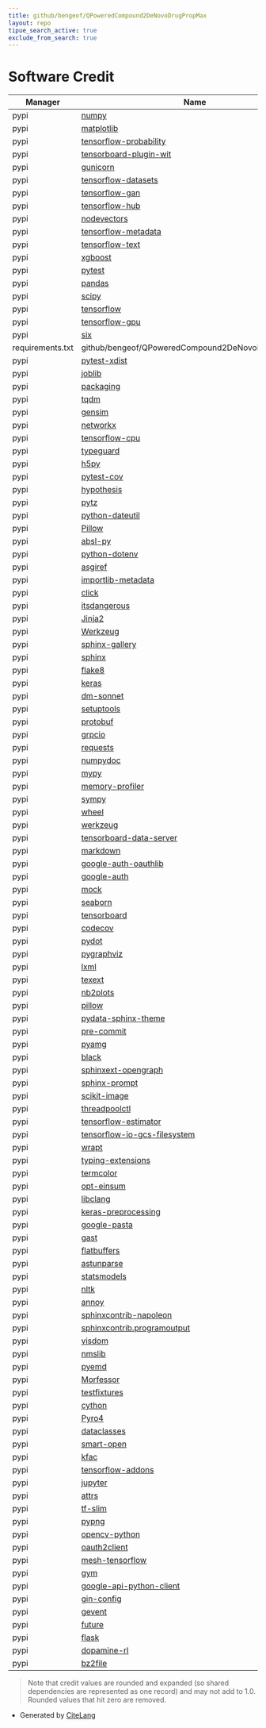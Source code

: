 ```yaml
---
title: github/bengeof/QPoweredCompound2DeNovoDrugPropMax
layout: repo
tipue_search_active: true
exclude_from_search: true
---
```

# Software Credit

|Manager|Name|Credit|
|-------|----|------|
|pypi|[numpy](https://www.numpy.org)|0.118|
|pypi|[matplotlib](https://matplotlib.org)|0.054|
|pypi|[tensorflow-probability](https://pypi.org/project/tensorflow-probability)|0.044|
|pypi|[tensorboard-plugin-wit](https://whatif-tool.dev)|0.041|
|pypi|[gunicorn](https://gunicorn.org)|0.039|
|pypi|[tensorflow-datasets](https://github.com/tensorflow/datasets)|0.039|
|pypi|[tensorflow-gan](https://pypi.org/project/tensorflow-gan)|0.039|
|pypi|[tensorflow-hub](https://pypi.org/project/tensorflow-hub)|0.039|
|pypi|[nodevectors](https://github.com/VHRanger/nodevectors/)|0.038|
|pypi|[tensorflow-metadata](https://pypi.org/project/tensorflow-metadata)|0.038|
|pypi|[tensorflow-text](https://pypi.org/project/tensorflow-text)|0.038|
|pypi|[xgboost](https://pypi.org/project/xgboost)|0.038|
|pypi|[pytest](https://pypi.org/project/pytest)|0.021|
|pypi|[pandas](https://pandas.pydata.org)|0.02|
|pypi|[scipy](https://www.scipy.org)|0.02|
|pypi|[tensorflow](https://www.tensorflow.org/)|0.017|
|pypi|[tensorflow-gpu](https://pypi.org/project/tensorflow-gpu)|0.012|
|pypi|[six](https://pypi.org/project/six)|0.011|
|requirements.txt|github/bengeof/QPoweredCompound2DeNovoDrugPropMax|0.01|
|pypi|[pytest-xdist](https://pypi.org/project/pytest-xdist)|0.01|
|pypi|[joblib](https://pypi.org/project/joblib)|0.009|
|pypi|[packaging](https://pypi.org/project/packaging)|0.009|
|pypi|[tqdm](https://pypi.org/project/tqdm)|0.009|
|pypi|[gensim](http://radimrehurek.com/gensim)|0.008|
|pypi|[networkx](https://networkx.org/)|0.008|
|pypi|[tensorflow-cpu](https://pypi.org/project/tensorflow-cpu)|0.008|
|pypi|[typeguard](https://pypi.org/project/typeguard)|0.008|
|pypi|[h5py](https://pypi.org/project/h5py)|0.007|
|pypi|[pytest-cov](https://pypi.org/project/pytest-cov)|0.007|
|pypi|[hypothesis](https://pypi.org/project/hypothesis)|0.006|
|pypi|[pytz](https://pypi.org/project/pytz)|0.006|
|pypi|[python-dateutil](https://pypi.org/project/python-dateutil)|0.006|
|pypi|[Pillow](https://pypi.org/project/Pillow)|0.006|
|pypi|[absl-py](https://pypi.org/project/absl-py)|0.006|
|pypi|[python-dotenv](https://pypi.org/project/python-dotenv)|0.005|
|pypi|[asgiref](https://pypi.org/project/asgiref)|0.005|
|pypi|[importlib-metadata](https://pypi.org/project/importlib-metadata)|0.005|
|pypi|[click](https://pypi.org/project/click)|0.005|
|pypi|[itsdangerous](https://pypi.org/project/itsdangerous)|0.005|
|pypi|[Jinja2](https://pypi.org/project/Jinja2)|0.005|
|pypi|[Werkzeug](https://pypi.org/project/Werkzeug)|0.005|
|pypi|[sphinx-gallery](https://pypi.org/project/sphinx-gallery)|0.005|
|pypi|[sphinx](https://pypi.org/project/sphinx)|0.005|
|pypi|[flake8](https://pypi.org/project/flake8)|0.005|
|pypi|[keras](https://pypi.org/project/keras)|0.005|
|pypi|[dm-sonnet](https://pypi.org/project/dm-sonnet)|0.005|
|pypi|[setuptools](https://pypi.org/project/setuptools)|0.005|
|pypi|[protobuf](https://pypi.org/project/protobuf)|0.005|
|pypi|[grpcio](https://pypi.org/project/grpcio)|0.005|
|pypi|[requests](https://pypi.org/project/requests)|0.004|
|pypi|[numpydoc](https://pypi.org/project/numpydoc)|0.004|
|pypi|[mypy](https://pypi.org/project/mypy)|0.004|
|pypi|[memory-profiler](https://pypi.org/project/memory-profiler)|0.003|
|pypi|[sympy](https://pypi.org/project/sympy)|0.003|
|pypi|[wheel](https://pypi.org/project/wheel)|0.003|
|pypi|[werkzeug](https://pypi.org/project/werkzeug)|0.003|
|pypi|[tensorboard-data-server](https://pypi.org/project/tensorboard-data-server)|0.003|
|pypi|[markdown](https://pypi.org/project/markdown)|0.003|
|pypi|[google-auth-oauthlib](https://pypi.org/project/google-auth-oauthlib)|0.003|
|pypi|[google-auth](https://pypi.org/project/google-auth)|0.003|
|pypi|[mock](https://pypi.org/project/mock)|0.003|
|pypi|[seaborn](https://seaborn.pydata.org)|0.002|
|pypi|[tensorboard](https://github.com/tensorflow/tensorboard)|0.002|
|pypi|[codecov](https://pypi.org/project/codecov)|0.002|
|pypi|[pydot](https://pypi.org/project/pydot)|0.002|
|pypi|[pygraphviz](https://pypi.org/project/pygraphviz)|0.002|
|pypi|[lxml](https://pypi.org/project/lxml)|0.002|
|pypi|[texext](https://pypi.org/project/texext)|0.002|
|pypi|[nb2plots](https://pypi.org/project/nb2plots)|0.002|
|pypi|[pillow](https://pypi.org/project/pillow)|0.002|
|pypi|[pydata-sphinx-theme](https://pypi.org/project/pydata-sphinx-theme)|0.002|
|pypi|[pre-commit](https://pypi.org/project/pre-commit)|0.002|
|pypi|[pyamg](https://pypi.org/project/pyamg)|0.002|
|pypi|[black](https://pypi.org/project/black)|0.002|
|pypi|[sphinxext-opengraph](https://pypi.org/project/sphinxext-opengraph)|0.002|
|pypi|[sphinx-prompt](https://pypi.org/project/sphinx-prompt)|0.002|
|pypi|[scikit-image](https://pypi.org/project/scikit-image)|0.002|
|pypi|[threadpoolctl](https://pypi.org/project/threadpoolctl)|0.002|
|pypi|[tensorflow-estimator](https://pypi.org/project/tensorflow-estimator)|0.002|
|pypi|[tensorflow-io-gcs-filesystem](https://pypi.org/project/tensorflow-io-gcs-filesystem)|0.002|
|pypi|[wrapt](https://pypi.org/project/wrapt)|0.002|
|pypi|[typing-extensions](https://pypi.org/project/typing-extensions)|0.002|
|pypi|[termcolor](https://pypi.org/project/termcolor)|0.002|
|pypi|[opt-einsum](https://pypi.org/project/opt-einsum)|0.002|
|pypi|[libclang](https://pypi.org/project/libclang)|0.002|
|pypi|[keras-preprocessing](https://pypi.org/project/keras-preprocessing)|0.002|
|pypi|[google-pasta](https://pypi.org/project/google-pasta)|0.002|
|pypi|[gast](https://pypi.org/project/gast)|0.002|
|pypi|[flatbuffers](https://pypi.org/project/flatbuffers)|0.002|
|pypi|[astunparse](https://pypi.org/project/astunparse)|0.002|
|pypi|[statsmodels](https://pypi.org/project/statsmodels)|0.002|
|pypi|[nltk](https://pypi.org/project/nltk)|0.002|
|pypi|[annoy](https://pypi.org/project/annoy)|0.002|
|pypi|[sphinxcontrib-napoleon](https://pypi.org/project/sphinxcontrib-napoleon)|0.002|
|pypi|[sphinxcontrib.programoutput](https://pypi.org/project/sphinxcontrib.programoutput)|0.002|
|pypi|[visdom](https://pypi.org/project/visdom)|0.002|
|pypi|[nmslib](https://pypi.org/project/nmslib)|0.002|
|pypi|[pyemd](https://pypi.org/project/pyemd)|0.002|
|pypi|[Morfessor](https://pypi.org/project/Morfessor)|0.002|
|pypi|[testfixtures](https://pypi.org/project/testfixtures)|0.002|
|pypi|[cython](https://pypi.org/project/cython)|0.002|
|pypi|[Pyro4](https://pypi.org/project/Pyro4)|0.002|
|pypi|[dataclasses](https://pypi.org/project/dataclasses)|0.002|
|pypi|[smart-open](https://pypi.org/project/smart-open)|0.002|
|pypi|[kfac](http://github.com/tensorflow/kfac)|0.001|
|pypi|[tensorflow-addons](https://pypi.org/project/tensorflow-addons)|0.001|
|pypi|[jupyter](https://pypi.org/project/jupyter)|0.001|
|pypi|[attrs](https://pypi.org/project/attrs)|0.001|
|pypi|[tf-slim](https://pypi.org/project/tf-slim)|0.001|
|pypi|[pypng](https://pypi.org/project/pypng)|0.001|
|pypi|[opencv-python](https://pypi.org/project/opencv-python)|0.001|
|pypi|[oauth2client](https://pypi.org/project/oauth2client)|0.001|
|pypi|[mesh-tensorflow](https://pypi.org/project/mesh-tensorflow)|0.001|
|pypi|[gym](https://pypi.org/project/gym)|0.001|
|pypi|[google-api-python-client](https://pypi.org/project/google-api-python-client)|0.001|
|pypi|[gin-config](https://pypi.org/project/gin-config)|0.001|
|pypi|[gevent](https://pypi.org/project/gevent)|0.001|
|pypi|[future](https://pypi.org/project/future)|0.001|
|pypi|[flask](https://pypi.org/project/flask)|0.001|
|pypi|[dopamine-rl](https://pypi.org/project/dopamine-rl)|0.001|
|pypi|[bz2file](https://pypi.org/project/bz2file)|0.001|


> Note that credit values are rounded and expanded (so shared dependencies are represented as one record) and may not add to 1.0. Rounded values that hit zero are removed.


- Generated by [CiteLang](https://github.com/vsoch/citelang)
